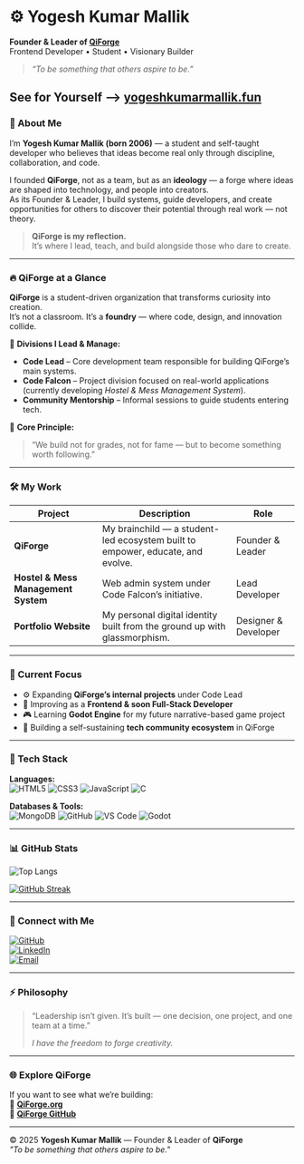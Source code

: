 # ⚙️ Yogesh Kumar Mallik  

**Founder & Leader of [QiForge](https://qiforge.org)**  
Frontend Developer • Student • Visionary Builder  

> *“To be something that others aspire to be.”*  

**See for Yourself --> [yogeshkumarmallik.fun](https://yogeshkumarmallik.fun)**
---

### 🧭 About Me  
I’m **Yogesh Kumar Mallik (born 2006)** — a student and self-taught developer who believes that ideas become real only through discipline, collaboration, and code.  

I founded **QiForge**, not as a team, but as an **ideology** — a forge where ideas are shaped into technology, and people into creators.  
As its Founder & Leader, I build systems, guide developers, and create opportunities for others to discover their potential through real work — not theory.  

> **QiForge is my reflection.**  
> It’s where I lead, teach, and build alongside those who dare to create.

---

### 🔥 QiForge at a Glance  
**QiForge** is a student-driven organization that transforms curiosity into creation.  
It’s not a classroom. It’s a **foundry** — where code, design, and innovation collide.  

🧩 **Divisions I Lead & Manage:**  
- **Code Lead** – Core development team responsible for building QiForge’s main systems.  
- **Code Falcon** – Project division focused on real-world applications (currently developing *Hostel & Mess Management System*).  
- **Community Mentorship** – Informal sessions to guide students entering tech.  

💠 **Core Principle:**  
> “We build not for grades, not for fame — but to become something worth following.”  

---

### 🛠️ My Work  
| Project | Description | Role |
|----------|--------------|------|
| **QiForge** | My brainchild — a student-led ecosystem built to empower, educate, and evolve. | Founder & Leader |
| **Hostel & Mess Management System** | Web admin system under Code Falcon’s initiative. | Lead Developer |
| **Portfolio Website** | My personal digital identity built from the ground up with glassmorphism. | Designer & Developer |

---

### 🧠 Current Focus  
- ⚙️ Expanding **QiForge’s internal projects** under Code Lead  
- 🧩 Improving as a **Frontend & soon Full-Stack Developer**  
- 🎮 Learning **Godot Engine** for my future narrative-based game project  
- 🧱 Building a self-sustaining **tech community ecosystem** in QiForge  

---

### 🧠 Tech Stack

**Languages:**  
![HTML5](https://img.shields.io/badge/HTML5-E34F26?style=for-the-badge&logo=html5&logoColor=white)
![CSS3](https://img.shields.io/badge/CSS3-1572B6?style=for-the-badge&logo=css3&logoColor=white)
![JavaScript](https://img.shields.io/badge/JavaScript-F7DF1E?style=for-the-badge&logo=javascript&logoColor=black)
![C](https://img.shields.io/badge/C-00599C?style=for-the-badge&logo=c&logoColor=white)

 <!--**Frameworks & Libraries:**  
![React](https://img.shields.io/badge/React-20232A?style=for-the-badge&logo=react&logoColor=61DAFB)
![Node.js](https://img.shields.io/badge/Node.js-339933?style=for-the-badge&logo=node.js&logoColor=white)
![Express.js](https://img.shields.io/badge/Express.js-000000?style=for-the-badge&logo=express&logoColor=white)
![Tailwind CSS](https://img.shields.io/badge/Tailwind_CSS-38B2AC?style=for-the-badge&logo=tailwind-css&logoColor=white) -->

**Databases & Tools:**  
![MongoDB](https://img.shields.io/badge/MongoDB-4EA94B?style=for-the-badge&logo=mongodb&logoColor=white)
![GitHub](https://img.shields.io/badge/GitHub-181717?style=for-the-badge&logo=github&logoColor=white)
![VS Code](https://img.shields.io/badge/VS_Code-0078D4?style=for-the-badge&logo=visual-studio-code&logoColor=white)
![Godot](https://img.shields.io/badge/Godot-478CBF?style=for-the-badge&logo=godot-engine&logoColor=white)

---

### 📊 GitHub Stats

![Top Langs](https://github-readme-stats.vercel.app/api/top-langs/?username=Yogesh-Kumar-Mallik-dev&layout=compact&theme=github_dark) 

[![GitHub Streak](https://streak-stats.demolab.com?user=Yogesh-Kumar-Mallik-dev&theme=github-dark&hide_border=true)](https://git.io/streak-stats)

---


### 🔗 Connect with Me  
[![GitHub](https://img.shields.io/badge/GitHub-Yogesh--Kumar--Mallik--dev-181717?logo=github&style=for-the-badge)](https://github.com/Yogesh-Kumar-Mallik-dev)  
[![LinkedIn](https://img.shields.io/badge/LinkedIn-Yogesh%20Kumar%20Mallik-0A66C2?logo=linkedin&style=for-the-badge)](https://www.linkedin.com/in/yogesh-kumar-mallik-060895390)  
[![Email](https://img.shields.io/badge/Email-yogeshkumarmallikdev%40gmail.com-D14836?logo=gmail&style=for-the-badge)](mailto:yogeshkumarmallikdev@gmail.com)  

---

### ⚡ Philosophy  
> “Leadership isn’t given. It’s built — one decision, one project, and one team at a time.”  
>  
> *I have the freedom to forge creativity.*  

---

### 🌐 Explore QiForge  
If you want to see what we’re building:  
🔗 [**QiForge.org**](https://qiforge.org)  
🚀 [**QiForge GitHub**](https://github.com/QiForge)  

---

© 2025 **Yogesh Kumar Mallik** — Founder & Leader of **QiForge**  
*"To be something that others aspire to be."*

